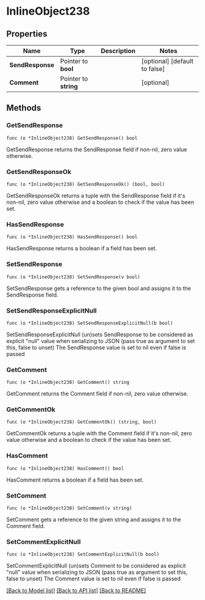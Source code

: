 # InlineObject238

## Properties

Name | Type | Description | Notes
------------ | ------------- | ------------- | -------------
**SendResponse** | Pointer to **bool** |  | [optional] [default to false]
**Comment** | Pointer to **string** |  | [optional] 

## Methods

### GetSendResponse

`func (o *InlineObject238) GetSendResponse() bool`

GetSendResponse returns the SendResponse field if non-nil, zero value otherwise.

### GetSendResponseOk

`func (o *InlineObject238) GetSendResponseOk() (bool, bool)`

GetSendResponseOk returns a tuple with the SendResponse field if it's non-nil, zero value otherwise
and a boolean to check if the value has been set.

### HasSendResponse

`func (o *InlineObject238) HasSendResponse() bool`

HasSendResponse returns a boolean if a field has been set.

### SetSendResponse

`func (o *InlineObject238) SetSendResponse(v bool)`

SetSendResponse gets a reference to the given bool and assigns it to the SendResponse field.

### SetSendResponseExplicitNull

`func (o *InlineObject238) SetSendResponseExplicitNull(b bool)`

SetSendResponseExplicitNull (un)sets SendResponse to be considered as explicit "null" value
when serializing to JSON (pass true as argument to set this, false to unset)
The SendResponse value is set to nil even if false is passed
### GetComment

`func (o *InlineObject238) GetComment() string`

GetComment returns the Comment field if non-nil, zero value otherwise.

### GetCommentOk

`func (o *InlineObject238) GetCommentOk() (string, bool)`

GetCommentOk returns a tuple with the Comment field if it's non-nil, zero value otherwise
and a boolean to check if the value has been set.

### HasComment

`func (o *InlineObject238) HasComment() bool`

HasComment returns a boolean if a field has been set.

### SetComment

`func (o *InlineObject238) SetComment(v string)`

SetComment gets a reference to the given string and assigns it to the Comment field.

### SetCommentExplicitNull

`func (o *InlineObject238) SetCommentExplicitNull(b bool)`

SetCommentExplicitNull (un)sets Comment to be considered as explicit "null" value
when serializing to JSON (pass true as argument to set this, false to unset)
The Comment value is set to nil even if false is passed

[[Back to Model list]](../README.md#documentation-for-models) [[Back to API list]](../README.md#documentation-for-api-endpoints) [[Back to README]](../README.md)


